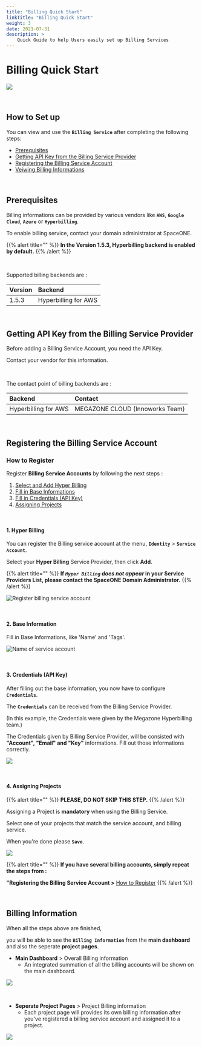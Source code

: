 ```yaml
---
title: "Billing Quick Start"
linkTitle: "Billing Quick Start"
weight: 3
date: 2021-07-31
description: >
    Quick Guide to help Users easily set up Billing Services
---
```



# Billing Quick Start

![](/docs/guides/admin_guide/getting-started/billing_quick_start_img/billing_quick_start_img_01.png)

<br/>



## How to Set up

You can view and use the **`Billing Service`** after completing the following steps:

* [Prerequisites](#prerequisites)
* [Getting API Key from the Billing Service Provider](#getting-api-key-from-the-billing-service-provider)
* [Registering the Billing Service Account](#registering-the-billing-service-account)
* [Veiwing Billing Informations](#billing-information)

<br/>



## Prerequisites

Billing informations can be provided by various vendors like **`AWS`**, **`Google Cloud`**, **`Azure`** or **`Hyperbilling`**.

To enable billing service, contact your domain administrator at SpaceONE.

{{% alert title="" %}}
**In the Version 1.5.3, Hyperbilling backend is enabled by default.**
{{% /alert %}}

<br/>

Supported billing backends are :

| Version | Backend |
| :--- | :--- |
| 1.5.3 | Hyperbilling for AWS |

<br/>



## Getting API Key from the Billing Service Provider

Before adding a Billing Service Account, you need the API Key. 

Contact your vendor for this information.

<br/>

The contact point of billing backends are :

| Backend | Contact |
| :--- | :--- |
| Hyperbilling for AWS | MEGAZONE CLOUD \(Innoworks Team\) |

<br/>



## Registering the Billing Service Account

### How to Register

Register **Billing Service Accounts** by following the next steps :

1. [Select and Add Hyper Billing](#1-hyper-billing)
2. [Fill in Base Informations](#2-base-information)
3. [Fill in Credentials \(API Key\)](#3-credentials-api-key)
4. [Assigning Projects](#4-assigning-projects)

<br/>



#### 1. Hyper Billing

You can register the Billing service account at the menu, **`Identity`** > **`Service Account`**.

Select your **Hyper Billing** Service Provider, then click **Add**.

{{% alert title="" %}}
**If _`Hyper Billing` does not appear_ in your Service Providers List, please contact the SpaceONE Domain Administrator.**
{{% /alert %}}

![Register billing service account](/docs/guides/admin_guide/getting-started/billing_quick_start_img/billing_quick_start_img_02.png)

<br/>



#### 2. Base Information
Fill in Base Informations, like 'Name' and 'Tags'.

![Name of service account](/docs/guides/admin_guide/getting-started/billing_quick_start_img/billing_quick_start_img_03.png)

<br/>



#### 3. Credentials \(API Key\)

After filling out the base information, you now have to configure **`Credentials`**.

The **`Credentials`** can be received from the Billing Service Provider. 

(In this example, the Credentials were given by the Megazone Hyperbilling team.)

The Credentials given by Billing Service Provider, will be consisted with **"Account", "Email" and "Key"** informations. Fill out those informations correctly.

![](/docs/guides/admin_guide/getting-started/billing_quick_start_img/billing_quick_start_img_04.png)

<br/>



#### 4. Assigning Projects

{{% alert title="" %}}
**PLEASE, DO NOT SKIP THIS STEP.**
{{% /alert %}}

Assigning a Project is **mandatory** when using the Billing Service.

Select one of your projects that match the service account, and billing service. 

When you're done please **`Save`**. 

![](/docs/guides/admin_guide/getting-started/billing_quick_start_img/billing_quick_start_img_05.png)

{{% alert title="" %}}
**If you have several billing accounts, simply repeat the steps from :**

**"Registering the Billing Service Account >** [How to Register](#how-to-register)
{{% /alert %}}

<br/>



## Billing Information

When all the steps above are finished, 

you will be able to see the **`Billing Information`** from the **main dashboard** and also the seperate **project pages**.

* **Main Dashboard** > Overall Billing information
    * An integrated summation of all the billing accounts will be shown on the main dashboard.

![](/docs/guides/admin_guide/getting-started/billing_quick_start_img/billing_quick_start_img_06.png)

<br/>

* **Seperate Project Pages** > Project Billing information
    * Each project page will provides its own billing information after you've registered a billing service account and assigned it to a project.

![](/docs/guides/admin_guide/getting-started/billing_quick_start_img/billing_quick_start_img_07.png)


